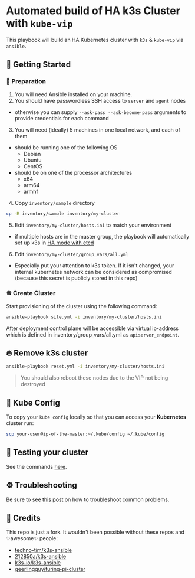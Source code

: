 # Automated build of HA k3s Cluster with `kube-vip`

This playbook will build an HA Kubernetes cluster with `k3s` & `kube-vip` via `ansible`.

## 🚀 Getting Started

### 📝 Preparation

1. You will need Ansible installed on your machine.
2. You should have passwordless SSH access to `server` and `agent` nodes
  - otherwise you can supply `--ask-pass --ask-become-pass` arguments to provide credentials
  for each command
3. You will need (ideally) 5 machines in one local network, and each of them
  - should be running one of the following OS
    - Debian
    - Ubuntu
    - CentOS
  - should be on one of the processor architectures
    - x64
    - arm64
    - armhf
4. Copy `inventory/sample` directory
```bash
cp -R inventory/sample inventory/my-cluster
```
5. Edit `inventory/my-cluster/hosts.ini` to match your environment
  - if multiple hosts are in the master group, the playbook will automatically set up
  k3s in [HA mode with etcd](https://rancher.com/docs/k3s/latest/en/installation/ha-embedded/)
6. Edit `inventory/my-cluster/group_vars/all.yml`
  - Especially put your attention to k3s token. If it isn't changed, your internal
  kubernetes network can be considered as compromised (because this secret is publicly stored
  in this repo)

### ☸️ Create Cluster

Start provisioning of the cluster using the following command:

```bash
ansible-playbook site.yml -i inventory/my-cluster/hosts.ini
```

After deployment control plane will be accessible via virtual ip-address
which is defined in inventory/group_vars/all.yml as `apiserver_endpoint`.

## 🔥 Remove k3s cluster

```bash
ansible-playbook reset.yml -i inventory/my-cluster/hosts.ini
```

>You should also reboot these nodes due to the VIP not being destroyed

## 📄 Kube Config

To copy your `kube config` locally so that you can access your **Kubernetes** cluster run:

```bash
scp your-user@ip-of-the-master:~/.kube/config ~/.kube/config
```

## 🔨 Testing your cluster

See the commands [here](https://docs.technotim.live/posts/k3s-etcd-ansible/#testing-your-cluster).

## ⚙️ Troubleshooting

Be sure to see [this post](https://github.com/techno-tim/k3s-ansible/discussions/20) on how to troubleshoot common problems.

## 🙏 Credits

This repo is just a fork.
It wouldn't been possible without these repos and ✨awesome✨ people:

- [techno-tim/k3s-ansible](https://github.com/techno-tim/k3s-ansible)
- [212850a/k3s-ansible](https://github.com/212850a/k3s-ansible)
- [k3s-io/k3s-ansible](https://github.com/k3s-io/k3s-ansible)
- [geerlingguy/turing-pi-cluster](https://github.com/geerlingguy/turing-pi-cluster)
